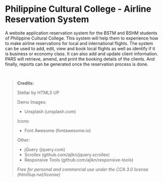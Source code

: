 # Philippine Cultural College - Airline Reservation System

A website application reservation system for the BSTM and BSHM students of Philippine Cultural College. This system will help them to experience how to make airline reservations for local and international flights. The system can be used to add, edit, view and book local flights as well as identify if it is business or economy class. It can also add and update client information. PARS will retrieve, amend, and print the booking details of the clients. And finally, reports can be generated once the reservation process is done.

<br>

>**Credits:**
>
>
>
>Stellar by HTML5 UP
>
>Demo Images:
>- Unsplash (unsplash.com)
>
>Icons:
>- Font Awesome (fontawesome.io)
>
>Other:
>- jQuery (jquery.com)<br>
>- Scrollex (github.com/ajlkn/jquery.scrollex)<br>
>- Responsive Tools (github.com/ajlkn/responsive-tools)
>
>*Free for personal and commercial use under the CCA 3.0 license (html5up.net/license)*